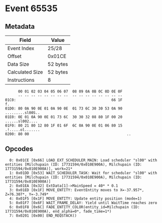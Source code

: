 # Event 65535

## Metadata

| Field           | Value    |
|-----------------|----------|
| Event Index     | 25/28    |
| Offset          | 0x01CE   |
| Data Size       | 52 bytes |
| Calculated Size | 52 bytes |
| Instructions    | 8        |

```
      00 01 02 03 04 05 06 07  08 09 0A 0B 0C 0D 0E 0F
      -- -- -- -- -- -- -- --  -- -- -- -- -- -- -- --
01C0:                                            66 1F                f.
01D0: 80 0A 90 0E 01 0A 90 0E  01 73 6C 30 30 53 0A 90  .........sl00S..
01E0: 0E 01 0A 90 0E 01 73 6C  30 30 32 08 80 1F 00 20  ......sl002.... 
01F0: 80 21 80 12 80 1F 01 6F  6C 0A 90 0E 01 06 80 15  .!.....ol.......
0200: 80 00                                             ..              
```

## Opcodes

```
  0: 0x01CE [0x66] LOAD_EXT_SCHEDULER_MAIN: Load scheduler "sl00" with entities [Milchupain (ID: 17731594/0x010E900A), Milchupain (ID: 17731594/0x010E900A)], work=21*
  1: 0x01DD [0x53] WAIT_SCHEDULER_TASK: Wait for scheduler "sl00" with entities [Milchupain (ID: 17731594/0x010E900A), Milchupain (ID: 17731594/0x010E900A)]
  2: 0x01EA [0x32] ExtData[1]->MainSpeed = 40* * 0.1
  3: 0x01ED [0x1F] MOVE_ENTITY: EventEntity moves to X=-37.957*, Z=76.307*, Y=-3.749*
  4: 0x01F5 [0x1F] MOVE_ENTITY: Update entity position (mode=1)
  5: 0x01F7 [0x6F] WAIT_FRAME_DELAY: Yield until WaitTime reaches zero
  6: 0x01F8 [0x6C] FADE_ENTITY_COLOR(entity_id=Milchupain (ID: 17731594/0x010E900A), end_alpha=0*, fade_time=1*)
  7: 0x0201 [0x00] END_REQSTACK()
```
